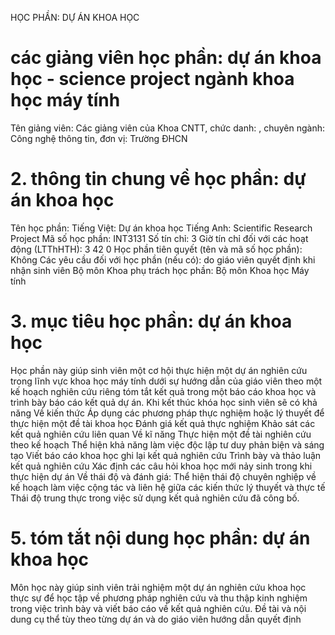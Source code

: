 HỌC PHẦN: DỰ ÁN KHOA HỌC
# các giảng viên học phần: dự án khoa học - science project ngành khoa học máy tính
Tên giảng viên: Các giảng viên của Khoa CNTT, chức danh: , chuyên ngành: Công nghệ thông tin, đơn vị: Trường ĐHCN
# 2. thông tin chung về học phần: dự án khoa học 
Tên học phần:
Tiếng Việt: Dự án khoa học Tiếng Anh: Scientific Research Project
Mã số học phần: INT3131 Số tín chỉ: 3 Giờ tín chỉ đối với các hoạt động (LTThHTH): 3 42 0 Học phần tiên quyết (tên và mã số học phần): Không Các yêu cầu đối với học phần (nếu có): do giáo viên quyết định khi
nhận sinh viên Bộ môn Khoa phụ trách học phần: Bộ môn Khoa học Máy tính
# 3. mục tiêu học phần: dự án khoa học
Học phần này giúp sinh viên một cơ hội thực hiện một dự án nghiên cứu trong lĩnh vực khoa học máy tính dưới sự hướng dẫn của giáo viên theo một kế hoạch nghiên cứu riêng tóm tắt kết quả trong một báo cáo khoa học và trình bày báo cáo kết quả dự án. Khi kết thúc khóa học sinh viên sẽ có khả năng 
Về kiến thức Áp dụng các phương pháp thực nghiệm hoặc lý thuyết để thực hiện một đề tài khoa học Đánh giá kết quả thực nghiệm Khảo sát các kết quả nghiên cứu liên quan 
Về kĩ năng Thực hiện một đề tài nghiên cứu theo kế hoạch Thể hiện khả năng làm việc độc lập tư duy phản biện và sáng tạo Viết báo cáo khoa học ghi lại kết quả nghiên cứu Trình bày và thảo luận kết quả nghiên cứu Xác định các câu hỏi khoa học mới nảy sinh trong khi thực hiện dự án 
Về thái độ và đánh giá: Thể hiện thái độ chuyên nghiệp về kế hoạch làm việc cộng tác và liên hệ giữa các kiến thức lý thuyết và thực tế Thái độ trung thực trong việc sử dụng kết quả nghiên cứu đã công bố.
# 5. tóm tắt nội dung học phần: dự án khoa học
Môn học này giúp sinh viên trải nghiệm một dự án nghiên cứu khoa học thực sự để học tập về phương pháp nghiên cứu và thu thập kinh nghiệm trong việc trình bày và viết báo cáo về kết quả nghiên cứu. Đề tài và nội dung cụ thể tùy theo từng dự án và do giáo viên hướng dẫn quyết định
